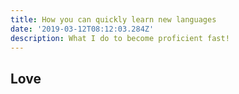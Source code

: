 ```yaml
---
title: How you can quickly learn new languages
date: '2019-03-12T08:12:03.284Z'
description: What I do to become proficient fast!
---
```


## Love 